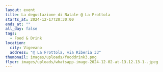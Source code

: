 ```yaml
---
layout: event
title: La degustazione di Natale @ La Frottola
starts_at: 2024-12-17T20:30:00
ends_at: ""
all_day: false
tags:
  - Food & Drink
location:
  city: Vigevano
  address: "@ La Frottola, via Riberia 33"
thumbnail: images/uploads/fooddrink3.png
flyer: images/uploads/whatsapp-image-2024-12-02-at-13.12.13-1-.jpeg
---
```

